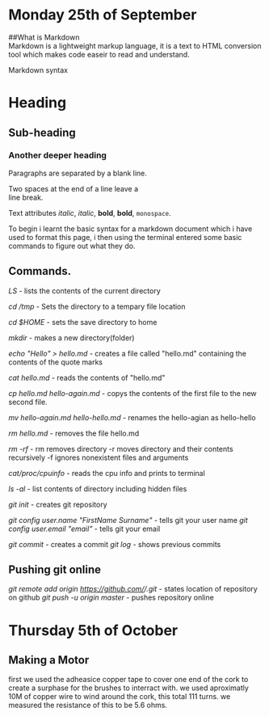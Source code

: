# Monday 25th of September  
##What is Markdown  
Markdown is a lightweight markup language, it is a text to HTML conversion tool which makes code easeir to read and understand.

Markdown syntax
# Heading

## Sub-heading

### Another deeper heading
 
Paragraphs are separated
by a blank line.

Two spaces at the end of a line leave a  
line break.

Text attributes _italic_, *italic*, __bold__, **bold**, `monospace`.

To begin i learnt the basic syntax for a markdown document which i have used to format this page, i then using the terminal entered some basic commands to figure out what they do.  
## Commands.  
_LS_ - lists the contents of the current directory

_cd /tmp_ - Sets the directory to a tempary file location

_cd $HOME_ - sets the save directory to home

_mkdir_ - makes a new directory(folder)

_echo "Hello" > hello.md_ - creates a file called "hello.md" containing the contents of the quote marks

_cat hello.md_ - reads the contents of "hello.md"

_cp hello.md hello-again.md_ - copys the contents of the first file to the new second file.

_mv hello-again.md hello-hello.md_ - renames the hello-agian as hello-hello

_rm hello.md_ - removes the file hello.md

_rm -rf_ - rm removes directory -r moves directory and their contents recursively -f ignores nonexistent files and arguments

_cat/proc/cpuinfo_ - reads the cpu info and prints to terminal

_ls -al_ - list contents of directory including hidden files

_git init_ - creates git repository

_git config user.name "FirstName Surname"_ - tells git your user name
_git config user.email "email"_ - tells git your email

_git commit <File>_ - creates a commit
_git log_ - shows previous commits

## Pushing git online
_git remote add origin https://github.com/<UserName>/<RepositoryName>.git_ - states location of repository on github
_git push -u origin master_ - pushes repository online

# Thursday 5th of October  
## Making a Motor  
first we used the adheasice copper tape to cover one end of the cork to create a surphase for the brushes to interract with.
we used aproximatly 10M of copper wire to wind around the cork, this total 111 turns.
we measured the resistance of this to be 5.6 ohms.

